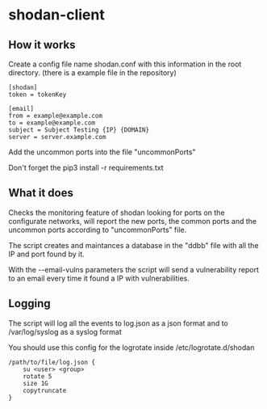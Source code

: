 # shodan-client

## How it works
Create a config file name shodan.conf with this information in the root directory. (there is a example file in the repository)

```
[shodan]
token = tokenKey

[email]
from = example@example.com
to = example@example.com
subject = Subject Testing {IP} {DOMAIN}
server = server.example.com
```
Add the uncommon ports into the file "uncommonPorts"

Don't forget the pip3 install -r requirements.txt

## What it does
Checks the monitoring feature of shodan looking for ports on the configurate networks, will report the new ports, the common ports and the uncommon ports according to "uncommonPorts" file.

The script creates and maintances a database in the "ddbb" file with all the IP and port found by it.

With the --email-vulns parameters the script will send a vulnerability report to an email every time it found a IP with vulnerabilities.

## Logging
The script will log all the events to log.json as a json format and to /var/log/syslog as a syslog format

You should use this config for the logrotate inside /etc/logrotate.d/shodan

```
/path/to/file/log.json {
    su <user> <group>
    rotate 5
    size 1G
    copytruncate
}
```
